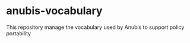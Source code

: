 # anubis-vocabulary
This repository manage the vocabulary used by Anubis to support policy portability
